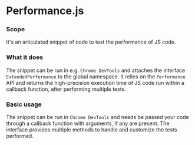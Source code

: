 # Performance.js

### Scope
It's an articulated snippet of code to test the performance of JS code.

### What it does
The snippet can be run in e.g. `Chrome DevTools` and attaches the interface `ExtendedPerformance` to the global namespace. It relies on the `Performance` API and returns the high-precision execution time of JS code run within a callback function, after performing multiple tests.

### Basic usage
The snippet can be run in `Chrome DevTools` and needs be passed your code through a callback function with arguments, if any are present.
The interface provides multiple methods to handle and customize the tests performed.
